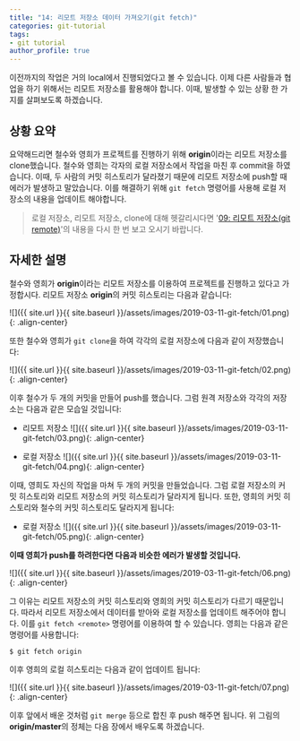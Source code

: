 ```yaml
---
title: "14: 리모트 저장소 데이터 가져오기(git fetch)"
categories: git-tutorial
tags:
- git tutorial
author_profile: true
---
```


이전까지의 작업은 거의 local에서 진행되었다고 볼 수 있습니다. 이제 다른 사람들과 협업을 하기 위해서는 리모트 저장소를 활용해야 합니다. 이때, 발생할 수 있는 상황 한 가지를 살펴보도록 하겠습니다.

## 상황 요약

요약해드리면 철수와 영희가 프로젝트를 진행하기 위해 **origin**이라는 리모트 저장소를 clone했습니다. 철수와 영희는 각자의 로컬 저장소에서 작업을 마친 후 commit을 하였습니다. 이때, 두 사람의 커밋 히스토리가 달라졌기 때문에 리모트 저장소에 push할 때 에러가 발생하고 말았습니다. 이를 해결하기 위해 `git fetch` 명령어를 사용해 로컬 저장소의 내용을 업데이트 해야합니다.

>로컬 저장소, 리모트 저장소, clone에 대해 헷갈리시다면 '[09: 리모트 저장소(git remote)](https://seonkyukim.github.io/git-tutorial/git-remote/)'의 내용을 다시 한 번 보고 오시기 바랍니다.

## 자세한 설명

철수와 영희가 **origin**이라는 리모트 저장소를 이용하여 프로젝트를 진행하고 있다고 가정합시다. 리모트 저장소 **origin**의 커밋 히스토리는 다음과 같습니다:

![]({{ site.url }}{{ site.baseurl }}/assets/images/2019-03-11-git-fetch/01.png){: .align-center}

또한 철수와 영희가 `git clone`을 하여 각각의 로컬 저장소에 다음과 같이 저장했습니다:

![]({{ site.url }}{{ site.baseurl }}/assets/images/2019-03-11-git-fetch/02.png){: .align-center}


이후 철수가 두 개의 커밋을 만들어 push를 했습니다. 그럼 원격 저장소와 각각의 저장소는 다음과 같은 모습일 것입니다:


- 리모트 저장소
![]({{ site.url }}{{ site.baseurl }}/assets/images/2019-03-11-git-fetch/03.png){: .align-center}

- 로컬 저장소
![]({{ site.url }}{{ site.baseurl }}/assets/images/2019-03-11-git-fetch/04.png){: .align-center}

이때, 영희도 자신의 작업을 마쳐 두 개의 커밋을 만들었습니다. 그럼 로컬 저장소의 커밋 히스토리와 리모트 저장소의 커밋 히스토리가 달라지게 됩니다. 또한, 영희의 커밋 히스토리와 철수의 커밋 히스토리도 달라지게 됩니다:

- 로컬 저장소
![]({{ site.url }}{{ site.baseurl }}/assets/images/2019-03-11-git-fetch/05.png){: .align-center}

**이때 영희가 push를 하려한다면 다음과 비슷한 에러가 발생할 것입니다.**

![]({{ site.url }}{{ site.baseurl }}/assets/images/2019-03-11-git-fetch/06.png){: .align-center}

그 이유는 리모트 저장소의 커밋 히스토리와 영희의 커밋 히스토리가 다르기 때문입니다. 따라서 리모트 저장소에서 데이터를 받아와 로컬 저장소를 업데이트 해주어야 합니다. 이를 `git fetch <remote>` 명령어를 이용하여 할 수 있습니다. 영희는 다음과 같은 명령어를 사용합니다:

```
$ git fetch origin
```

이후 영희의 로컬 히스토리는 다음과 같이 업데이트 됩니다:

![]({{ site.url }}{{ site.baseurl }}/assets/images/2019-03-11-git-fetch/07.png){: .align-center}

이후 앞에서 배운 것처럼 `git merge` 등으로 합친 후 push 해주면 됩니다. 위 그림의 **origin/master**의 정체는 다음 장에서 배우도록 하겠습니다.
